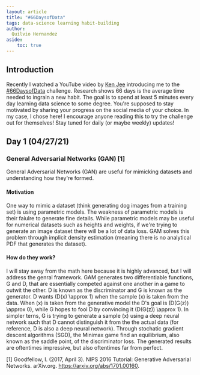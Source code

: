 ```yaml
---
layout: article
title: "#66DaysofData"
tags: data-science learning habit-building
author:
  Quilvio Hernandez
aside:
    toc: true
---
```


## Introduction
Recently I watched a YouTube video by [Ken Jee](https://www.youtube.com/channel/UCiT9RITQ9PW6BhXK0y2jaeg) introducing me to the [#66DaysofData](https://www.youtube.com/watch?v=qV_AlRwhI3I&ab_channel=KenJee) challenge. Research shows 66 days is the average time needed to ingrain a new habit. The goal is to spend at least 5 minutes every day learning data science to some degree. You're supposed to stay motivated by sharing your progress on the social media of your choice. In my case, I chose here! I encourage anyone reading this to try the challenge out for themselves! Stay tuned for daily (or maybe weekly) updates!

## Day 1  (04/27/21)
### General Adversarial Networks (GAN) [1] 
General Adversarial Networks (GAN) are useful for mimicking datasets and understanding how they're formed.  

#### Motivation  
One way to mimic a dataset (think generating dog images from a training set) is using parametric models. The weakness of parametric models is their faiulre to generate fine details. While parametric models may be useful for numerical datasets such as heights and weights, if we're trying to generate an image dataset there will be a lot of data loss. GAM solves this problem through implicit density estimation (meaning there is no analytical PDF that generates the dataset). 

#### How do they work?  
I will stay away from the math here because it is highly advanced, but I will address the genral framework. GAM generates two differentiable functions, G and D, that are essentially competed against one another in a game to outwit the other. D is known as the discriminator and G is known as the generator. D wants \(D(x) \approx 1\) when the sample \(x\) is taken from the data. When \(x\) is taken from the generative model the D's goal is \(D(G(z)) \approx 0\), while G hopes to fool D by convincing it \(D(G(z)) \approx 1\). In simpler terns, G is trying to generate a sample \(x\) using a deep neural network such that D cannot distinguish it from the the actual data (for reference, D is also a deep neural network). Through stochatic gradient descent algorithms (SGD), the Minimax game find an equilibrium, also known as the saddle point, of the discriminator loss. The generated results are oftentimes impressive, but also oftentimes far from perfect. 

[1] Goodfellow, I. (2017, April 3). NIPS 2016 Tutorial: Generative Adversarial Networks. arXiv.org. https://arxiv.org/abs/1701.00160. 
